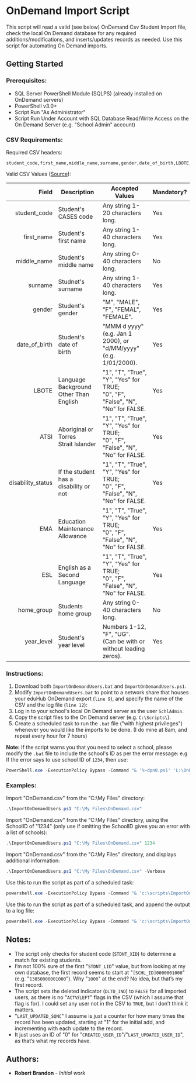 # OnDemand Import Script

This script will read a valid (see below) OnDemand Csv Student Import file, check the local On Demand database for any required additions/modifications, and inserts/updates records as needed. Use this script for automating On Demand imports.

## Getting Started
### Prerequisites:
* SQL Server PowerShell Module (SQLPS) (already installed on OnDemand servers)
* PowerShell v3.0+
* Script Run "As Administrator"
* Script Run Under Account with SQL Database Read/Write Access on the On Demand Server (e.g. "School Admin" account)

### CSV Requirements:
Required CSV headers:
```
student_code,first_name,middle_name,surname,gender,date_of_birth,LBOTE,ATSI,disability_status,EMA,ESL,home_group,year_level
```
Valid CSV Values ([Source](http://webcache.googleusercontent.com/search?q=cache:k5dtnZVSvCAJ:www.vcaa.vic.edu.au/Documents/ondemand/ondteachertrainingguide.pdf+&cd=1&hl=en&ct=clnk&gl=au#31)):

| Field             | Description                                 | Accepted Values                                                                     | Mandatory? |
| ----------------: | ------------------------------------------- | ------------------------------------------------------------------------------------|------------|
| student_code      | Student's CASES code                        | Any string 1-20 characters long.                                                    | Yes        |
| first_name        | Student's first name                        | Any string 1-40 characters long.                                                    | Yes        |
| middle_name       | Student's middle name                       | Any string 0-40 characters long.                                                    | No         |
| surname           | Studnet's surname                           | Any string 1-40 characters long.                                                    | Yes        |
| gender            | Student's gender                            | "M", "MALE", "F", "FEMAL", "FEMALE".                                                | Yes        |
| date_of_birth     | Student's date of <br> birth                | "MMM d yyyy" (e.g. Jan 1 2000), or <br> "d/MM/yyyy" (e.g. 1/01/2000).               | Yes        | 
| LBOTE             | Language Background <br> Other Than English | "1", "T", "True", "Y", "Yes" for TRUE; <br> "0", "F", "False", "N", "No" for FALSE. | Yes        |
| ATSI              | Aboriginal or Torres <br> Strait Islander   | "1", "T", "True", "Y", "Yes" for TRUE; <br> "0", "F", "False", "N", "No" for FALSE. | Yes        |
| disability_status | If the student has a <br> disability or not | "1", "T", "True", "Y", "Yes" for TRUE; <br> "0", "F", "False", "N", "No" for FALSE. | Yes        |
| EMA               | Education Maintenance <br> Allowance        | "1", "T", "True", "Y", "Yes" for TRUE; <br> "0", "F", "False", "N", "No" for FALSE. | Yes        |
| ESL               | English as a Second <br> Language           | "1", "T", "True", "Y", "Yes" for TRUE; <br> "0", "F", "False", "N", "No" for FALSE. | Yes        |
| home_group        | Students home group                         | Any string 0-40 characters long.                                                    | No         |
| year_level        | Student's year level                        | Numbers 1-12, "F", "UG". <br> (Can be with or without leading zeros).               | Yes        |

### Instructions:
1. Download both `ImportOnDemandUsers.bat` and `ImportOnDemandUsers.ps1`.
2. Modify `ImportOnDemandUsers.bat` to point to a network share that houses your eduHub OnDemand export (`line 9`), and specify the name of the CSV and the log file (`line 12`):
3. Log in to your school's local On Demand server as the user `SchlAdmin`.
4. Copy the script files to the On Demand server (e.g. `C:\Scripts\`).
5. Create a scheduled task to run the `.bat` file ("with highest privileges") whenever you would like the imports to be done. (I do mine at 8am, and repeat every hour for 7 hours)

**Note:** If the script warns you that you need to select a school, please modify the `.bat` file to include the school's ID as per the error message:
e.g If the error says to use school ID of `1234`, then use:

```powershell
PowerShell.exe -ExecutionPolicy Bypass -Command "& '%~dpn0.ps1' 'L:\OnDemand.csv' '1234'" >> L:\OnDemand.log
```

### Examples:

Import "OnDemand.csv" from the "C:\My Files\" directory:

```powershell
.\ImportOnDemandUsers.ps1 "C:\My Files\OnDemand.csv"
```

Import "OnDemand.csv" from the "C:\My Files\" directory, using the SchoolID of "1234" (only use if omitting the SchoolID gives you an error with a list of schools):

```powershell
.\ImportOnDemandUsers.ps1 "C:\My Files\OnDemand.csv" 1234
```

Import "OnDemand.csv" from the "C:\My Files\" directory, and displays additional information:

```powershell
.\ImportOnDemandUsers.ps1 "C:\My Files\OnDemand.csv" -Verbose
```

Use this to run the script as part of a scheduled task:

```powershell
powershell.exe -ExecutionPolicy Bypass -Command "& 'c:\scripts\ImportOnDemandUsers.ps1' 'C:\My Files\OnDemand.csv'"
```

Use this to run the script as part of a scheduled task, and append the output to a log file:

```powershell
powershell.exe -ExecutionPolicy Bypass -Command "& 'c:\scripts\ImportOnDemandUsers.ps1' 'C:\My Files\OnDemand.csv'" >> c:\scripts\ImportOnDemandUsers.log
```

## Notes:
* The script only checks for student code (`STDNT_XID`) to determine a match for existing students.
* I’m not 100% sure of the first "`STDNT_LID`" value, but from looking at my own database, the first record seems to start at "`[SCHL_ID]0000001000`" (e.g. "`13850000001000`"). Why "`1000`" at the end? No idea, but that’s my first record.
* The script sets the deleted indicator (`DLTD_IND`) to `FALSE` for all imported users, as there is no "`ACTV`/`LEFT`" flags in the CSV (which I assume that flag is for). I could set any user not in the CSV to `TRUE`, but I don’t think it matters.
* "`LAST_UPDATED_SQNC`" I assume is just a counter for how many times the record has been updated, starting at "1" for the initial add, and incrementing with each update to the record.
* It just uses an ID of "0" for "`CREATED_USER_ID`"/"`LAST_UPDATED_USER_ID`", as that’s what my records have.

## Authors:

* **Robert Brandon** - *Initial work*